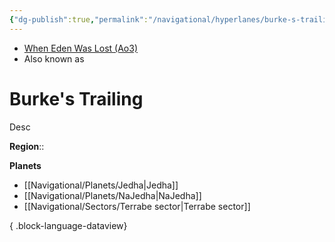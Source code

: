 ```yaml
---
{"dg-publish":true,"permalink":"/navigational/hyperlanes/burke-s-trailing/","tags":["map","hyperlane","unfinished"],"noteIcon":"saber1"}
---
```


- [When Eden Was Lost (Ao3)](https://archiveofourown.org/works/19334440)
- Also known as 
# Burke's Trailing
Desc

**Region**::

**Planets**
- [[Navigational/Planets/Jedha\|Jedha]]
- [[Navigational/Planets/NaJedha\|NaJedha]]
- [[Navigational/Sectors/Terrabe sector\|Terrabe sector]]

{ .block-language-dataview}